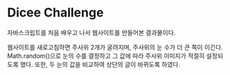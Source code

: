 <h1>Dicee Challenge</h1>
<p>자바스크립트를 처음 배우고 나서 웹사이트를 만들어본 결과물이다.</p>
<p>웹사이트를 새로고침하면 주사위 2개가 굴려지며, 주사위의 눈 수가 더 큰 쪽이 이긴다.
  Math.random()으로 눈의 수를 결정하고 그 값에 따라 주사위 이미지가 적절히 설정되도록 했다.
  또한, 두 눈의 값을 비교하여 상단의 글이 바뀌도록 하였다.</p>
